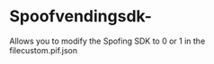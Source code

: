 # Spoofvendingsdk-
Allows you to modify the Spofing SDK to 0 or 1 in the filecustom.pif.json                                                                           
